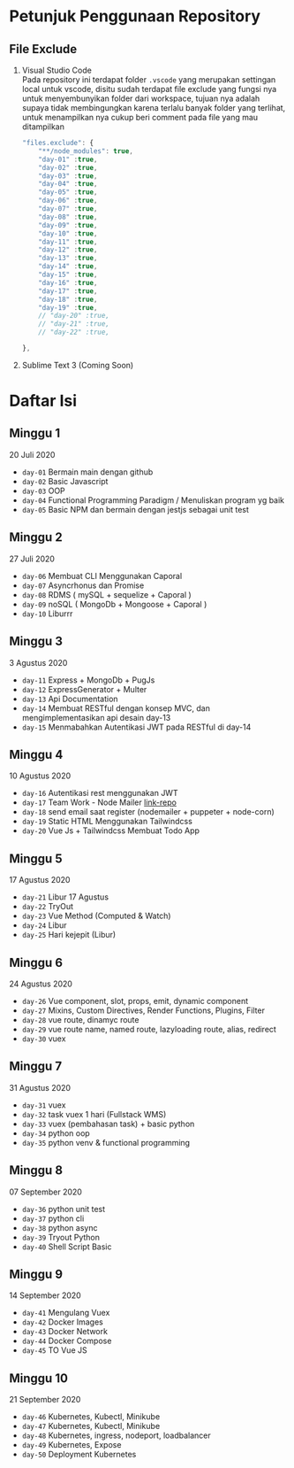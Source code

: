 # Petunjuk Penggunaan Repository
## File Exclude
1. Visual Studio Code  
    Pada repository ini terdapat folder `.vscode` yang merupakan settingan local untuk vscode, disitu sudah terdapat file exclude yang fungsi nya untuk menyembunyikan folder dari workspace, tujuan nya adalah supaya tidak membingungkan karena terlalu banyak folder yang terlihat, untuk menampilkan nya cukup beri comment pada file yang mau ditampilkan

    ```js
    "files.exclude": {
        "**/node_modules": true,
        "day-01" :true,
        "day-02" :true,
        "day-03" :true,
        "day-04" :true,
        "day-05" :true,
        "day-06" :true,
        "day-07" :true,
        "day-08" :true,
        "day-09" :true,
        "day-10" :true,
        "day-11" :true,
        "day-12" :true,
        "day-13" :true,
        "day-14" :true,
        "day-15" :true,
        "day-16" :true,
        "day-17" :true,
        "day-18" :true,
        "day-19" :true,
        // "day-20" :true,
        // "day-21" :true,
        // "day-22" :true,

    },
    ```
2. Sublime Text 3 (Coming Soon)

# Daftar Isi
## Minggu 1
20 Juli 2020
- `day-01` Bermain main dengan github
- `day-02` Basic Javascript
- `day-03` OOP
- `day-04` Functional Programming Paradigm / Menuliskan program yg baik
- `day-05` Basic NPM dan bermain dengan jestjs sebagai unit test
## Minggu 2
27 Juli 2020
- `day-06` Membuat CLI Menggunakan Caporal
- `day-07` Asyncrhonus dan Promise
- `day-08` RDMS  ( mySQL + sequelize + Caporal )
- `day-09` noSQL ( MongoDb + Mongoose + Caporal )
- `day-10` Liburrr 
## Minggu 3
3 Agustus 2020
- `day-11` Express + MongoDb + PugJs 
- `day-12` ExpressGenerator + Multer 
- `day-13` Api Documentation
- `day-14` Membuat RESTful dengan konsep MVC, dan mengimplementasikan api desain day-13
- `day-15` Menmabahkan Autentikasi JWT pada RESTful di day-14
## Minggu 4
10 Agustus 2020
- `day-16` Autentikasi rest menggunakan JWT
- `day-17` Team Work - Node Mailer [link-repo](https://github.com/dimar-hanung/group3-nodemailer)
- `day-18` send email saat register (nodemailer + puppeter + node-corn)
- `day-19` Static HTML Menggunakan Tailwindcss
- `day-20` Vue Js + Tailwindcss Membuat Todo App
## Minggu 5
17 Agustus 2020
- `day-21` Libur 17 Agustus
- `day-22` TryOut
- `day-23` Vue Method (Computed & Watch)
- `day-24` Libur
- `day-25` Hari kejepit (Libur)
## Minggu 6
24 Agustus 2020
- `day-26` Vue component, slot, props, emit, dynamic component
- `day-27` Mixins, Custom Directives, Render Functions, Plugins, Filter
- `day-28` vue route, dinamyc route
- `day-29` vue route name, named route, lazyloading route, alias, redirect
- `day-30` vuex
## Minggu 7
31 Agustus 2020
- `day-31` vuex
- `day-32` task vuex 1 hari (Fullstack WMS)
- `day-33` vuex (pembahasan task) + basic python
- `day-34` python oop
- `day-35` python venv & functional programming
## Minggu 8
07 September 2020
- `day-36` python unit test
- `day-37` python cli
- `day-38` python async
- `day-39` Tryout Python
- `day-40` Shell Script Basic
## Minggu 9
14 September 2020
- `day-41` Mengulang Vuex
- `day-42` Docker Images
- `day-43` Docker Network
- `day-44` Docker Compose
- `day-45` TO Vue JS
## Minggu 10
21 September 2020
- `day-46` Kubernetes, Kubectl, Minikube
- `day-47` Kubernetes, Kubectl, Minikube
- `day-48` Kubernetes, ingress, nodeport, loadbalancer
- `day-49` Kubernetes, Expose
- `day-50` Deployment Kubernetes